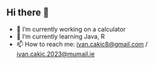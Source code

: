## Hi there 👋
- 🔭 I’m currently working on a calculator 
- 🌱 I’m currently learning Java, R
- 📫 How to reach me: ivan.cakic8@gmail.com / ivan.cakic.2023@mumail.ie
